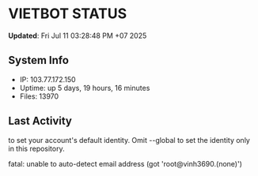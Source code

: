 # VIETBOT STATUS
**Updated**: Fri Jul 11 03:28:48 PM +07 2025

## System Info
- IP: 103.77.172.150
- Uptime: up 5 days, 19 hours, 16 minutes
- Files: 13970

## Last Activity

to set your account's default identity.
Omit --global to set the identity only in this repository.

fatal: unable to auto-detect email address (got 'root@vinh3690.(none)')

